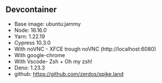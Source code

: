 ## Devcontainer

- Base image: ubuntu:jammy
- Node: 16.16.0
- Yarn: 1.22.19
- Cypress 10.3.0
- With noVNC - XFCE trough noVNC (http://localhost:6080)
- With google-chrome
- With Vscode- Zsh + Oh my zsh!
- Deno: 1.23.3
- github: https://github.com/zerdos/spike.land
